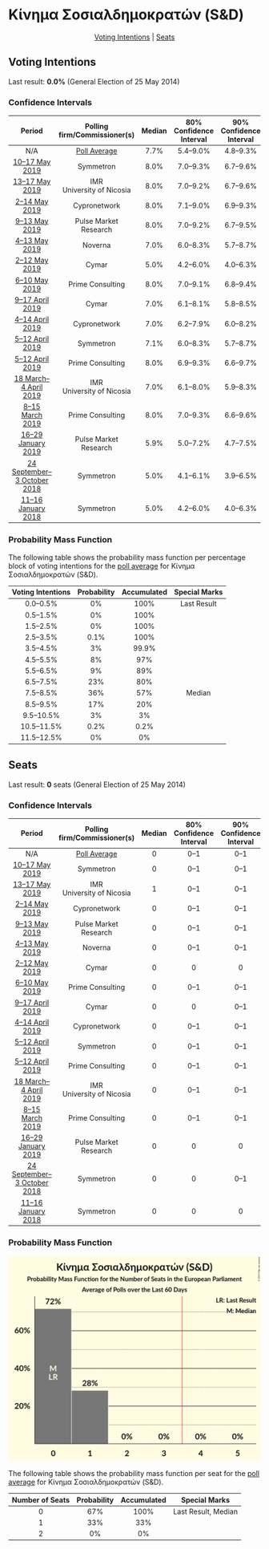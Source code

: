 # Κίνημα Σοσιαλδημοκρατών (S&D)

<p align="center"><a href="#voting-intentions">Voting Intentions</a> | <a href="#seats">Seats</a></p>

## Voting Intentions

Last result: **0.0%** (General Election of 25 May 2014)

### Confidence Intervals

| Period     | Polling firm/Commissioner(s) | Median | 80% Confidence Interval | 90% Confidence Interval | 95% Confidence Interval | 99% Confidence Interval |
|:----------:|:----------------:|:-----------:|:-----------------------:|:-----------------------:|:-----------------------:|:-----------------------:|
| N/A | [Poll Average](average.html) | 7.7% | 5.4–9.0% | 4.8–9.3% | 4.4–9.7% | 3.9–10.3% |
| [10–17 May 2019](2019-05-17-Symmetron.html) | Symmetron | 8.0% | 7.0–9.3% | 6.7–9.6% | 6.4–9.9% | 6.0–10.6% |
| [13–17 May 2019](2019-05-17-IMR.html) | IMR <br> University of Nicosia | 8.0% | 7.0–9.2% | 6.7–9.6% | 6.5–9.8% | 6.0–10.5% |
| [2–14 May 2019](2019-05-14-Cypronetwork.html) | Cypronetwork | 8.0% | 7.1–9.0% | 6.9–9.3% | 6.7–9.5% | 6.3–10.0% |
| [9–13 May 2019](2019-05-13-PulseMarketResearch.html) | Pulse Market Research | 8.0% | 7.0–9.2% | 6.7–9.5% | 6.5–9.8% | 6.0–10.4% |
| [4–13 May 2019](2019-05-13-Noverna.html) | Noverna | 7.0% | 6.0–8.3% | 5.7–8.7% | 5.4–9.0% | 5.0–9.6% |
| [2–12 May 2019](2019-05-12-Cymar.html) | Cymar | 5.0% | 4.2–6.0% | 4.0–6.3% | 3.8–6.5% | 3.5–7.0% |
| [6–10 May 2019](2019-05-10-PrimeConsulting.html) | Prime Consulting | 8.0% | 7.0–9.1% | 6.8–9.4% | 6.5–9.7% | 6.1–10.3% |
| [9–17 April 2019](2019-04-17-Cymar.html) | Cymar | 7.0% | 6.1–8.1% | 5.8–8.5% | 5.6–8.7% | 5.2–9.3% |
| [4–14 April 2019](2019-04-14-Cypronetwork.html) | Cypronetwork | 7.0% | 6.2–7.9% | 6.0–8.2% | 5.8–8.4% | 5.4–8.9% |
| [5–12 April 2019](2019-04-12-Symmetron.html) | Symmetron | 7.1% | 6.0–8.3% | 5.7–8.7% | 5.5–9.0% | 5.0–9.7% |
| [5–12 April 2019](2019-04-12-PrimeConsulting.html) | Prime Consulting | 8.0% | 6.9–9.3% | 6.6–9.7% | 6.4–10.1% | 5.9–10.7% |
| [18 March–4 April 2019](2019-04-04-IMR.html) | IMR <br> University of Nicosia | 7.0% | 6.1–8.0% | 5.9–8.3% | 5.7–8.6% | 5.3–9.1% |
| [8–15 March 2019](2019-03-15-PrimeConsulting.html) | Prime Consulting | 8.0% | 7.0–9.3% | 6.6–9.6% | 6.4–10.0% | 5.9–10.6% |
| [16–29 January 2019](2019-01-29-PulseMarketResearch.html) | Pulse Market Research | 5.9% | 5.0–7.2% | 4.7–7.5% | 4.5–7.8% | 4.1–8.4% |
| [24 September–3 October 2018](2018-10-03-Symmetron.html) | Symmetron | 5.0% | 4.1–6.1% | 3.9–6.5% | 3.7–6.7% | 3.3–7.3% |
| [11–16 January 2018](2018-01-16-Symmetron.html) | Symmetron | 5.0% | 4.2–6.0% | 4.0–6.3% | 3.8–6.5% | 3.5–7.0% |

### Probability Mass Function

The following table shows the probability mass function per percentage block of voting intentions for the [poll average](average.html) for Κίνημα Σοσιαλδημοκρατών (S&D).

| Voting Intentions | Probability | Accumulated | Special Marks |
|:-----------------:|:-----------:|:-----------:|:-------------:|
| 0.0–0.5% | 0% | 100% | Last Result |
| 0.5–1.5% | 0% | 100% |  |
| 1.5–2.5% | 0% | 100% |  |
| 2.5–3.5% | 0.1% | 100% |  |
| 3.5–4.5% | 3% | 99.9% |  |
| 4.5–5.5% | 8% | 97% |  |
| 5.5–6.5% | 9% | 89% |  |
| 6.5–7.5% | 23% | 80% |  |
| 7.5–8.5% | 36% | 57% | Median |
| 8.5–9.5% | 17% | 20% |  |
| 9.5–10.5% | 3% | 3% |  |
| 10.5–11.5% | 0.2% | 0.2% |  |
| 11.5–12.5% | 0% | 0% |  |


## Seats

Last result: **0** seats (General Election of 25 May 2014)

### Confidence Intervals

| Period     | Polling firm/Commissioner(s) | Median | 80% Confidence Interval | 90% Confidence Interval | 95% Confidence Interval | 99% Confidence Interval |
|:----------:|:----------------:|:------:|:-----------------------:|:-----------------------:|:-----------------------:|:-----------------------:|
| N/A | [Poll Average](average.html) | 0 | 0–1 | 0–1 | 0–1 | 0–1 |
| [10–17 May 2019](2019-05-17-Symmetron.html) | Symmetron | 0 | 0–1 | 0–1 | 0–1 | 0–1 |
| [13–17 May 2019](2019-05-17-IMR.html) | IMR <br> University of Nicosia | 1 | 0–1 | 0–1 | 0–1 | 0–1 |
| [2–14 May 2019](2019-05-14-Cypronetwork.html) | Cypronetwork | 0 | 0–1 | 0–1 | 0–1 | 0–1 |
| [9–13 May 2019](2019-05-13-PulseMarketResearch.html) | Pulse Market Research | 0 | 0–1 | 0–1 | 0–1 | 0–1 |
| [4–13 May 2019](2019-05-13-Noverna.html) | Noverna | 0 | 0–1 | 0–1 | 0–1 | 0–1 |
| [2–12 May 2019](2019-05-12-Cymar.html) | Cymar | 0 | 0 | 0 | 0 | 0 |
| [6–10 May 2019](2019-05-10-PrimeConsulting.html) | Prime Consulting | 0 | 0–1 | 0–1 | 0–1 | 0–1 |
| [9–17 April 2019](2019-04-17-Cymar.html) | Cymar | 0 | 0 | 0–1 | 0–1 | 0–1 |
| [4–14 April 2019](2019-04-14-Cypronetwork.html) | Cypronetwork | 0 | 0–1 | 0–1 | 0–1 | 0–1 |
| [5–12 April 2019](2019-04-12-Symmetron.html) | Symmetron | 0 | 0–1 | 0–1 | 0–1 | 0–1 |
| [5–12 April 2019](2019-04-12-PrimeConsulting.html) | Prime Consulting | 0 | 0–1 | 0–1 | 0–1 | 0–1 |
| [18 March–4 April 2019](2019-04-04-IMR.html) | IMR <br> University of Nicosia | 0 | 0–1 | 0–1 | 0–1 | 0–1 |
| [8–15 March 2019](2019-03-15-PrimeConsulting.html) | Prime Consulting | 0 | 0–1 | 0–1 | 0–1 | 0–1 |
| [16–29 January 2019](2019-01-29-PulseMarketResearch.html) | Pulse Market Research | 0 | 0 | 0 | 0–1 | 0–1 |
| [24 September–3 October 2018](2018-10-03-Symmetron.html) | Symmetron | 0 | 0 | 0–1 | 0–1 | 0–1 |
| [11–16 January 2018](2018-01-16-Symmetron.html) | Symmetron | 0 | 0 | 0 | 0 | 0–1 |

### Probability Mass Function

![Graph with seats probability mass function not yet produced](average-seats-pmf-κίνημασοσιαλδημοκρατώνsd.png "Seats Probability Mass Function")

The following table shows the probability mass function per seat for the [poll average](average.html) for Κίνημα Σοσιαλδημοκρατών (S&D).

| Number of Seats | Probability | Accumulated | Special Marks |
|:---------------:|:-----------:|:-----------:|:-------------:|
| 0 | 67% | 100% | Last Result, Median |
| 1 | 33% | 33% |  |
| 2 | 0% | 0% |  |


